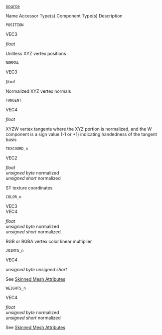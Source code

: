 [source](https://registry.khronos.org/glTF/specs/2.0/glTF-2.0.html#schema-reference-accessor)



<html>
<colgroup>
<col>
<col>
<col>
<col>
</colgroup>
<thead>
<tr>
<th>Name</th>
<th>Accessor Type(s)</th>
<th>Component Type(s)</th>
<th>Description</th>
</tr>
</thead>
<tbody>
<tr>
<td><p><code>POSITION</code></p></td>
<td><p>VEC3</p></td>
<td><p><em>float</em></p></td>
<td><p>Unitless XYZ vertex positions</p></td>
</tr>
<tr>
<td><p><code>NORMAL</code></p></td>
<td><p>VEC3</p></td>
<td><p><em>float</em></p></td>
<td><p>Normalized XYZ vertex normals</p></td>
</tr>
<tr>
<td><p><code>TANGENT</code></p></td>
<td><p>VEC4</p></td>
<td><p><em>float</em></p></td>
<td><p>XYZW vertex tangents where the XYZ portion is normalized, and the W component is a sign value (-1 or +1) indicating handedness of the tangent basis</p></td>
</tr>
<tr>
<td><p><code>TEXCOORD_n</code></p></td>
<td><p>VEC2</p></td>
<td><p><em>float</em><br>
                                  <em>unsigned byte</em> normalized<br>
                                  <em>unsigned short</em> normalized</p></td>
<td><p>ST texture coordinates</p></td>
</tr>
<tr>
<td><p><code>COLOR_n</code></p></td>
<td><p>VEC3<br>
                VEC4</p></td>
<td><p><em>float</em><br>
                                  <em>unsigned byte</em> normalized<br>
                                  <em>unsigned short</em> normalized</p></td>
<td><p>RGB or RGBA vertex color linear multiplier</p></td>
</tr>
<tr>
<td><p><code>JOINTS_n</code></p></td>
<td><p>VEC4</p></td>
<td><p><em>unsigned byte</em>
                                  <em>unsigned short</em></p></td>
<td><p>See <a href="#skinned-mesh-attributes">Skinned Mesh Attributes</a></p></td>
</tr>
<tr>
<td><p><code>WEIGHTS_n</code></p></td>
<td><p>VEC4</p></td>
<td><p><em>float</em><br>
                                  <em>unsigned byte</em> normalized<br>
                                  <em>unsigned short</em> normalized</p></td>
<td><p>See <a href="#skinned-mesh-attributes">Skinned Mesh Attributes</a></p></td>
</tr>
</tbody>
</html>
